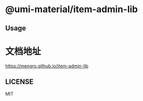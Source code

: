 # @umi-material/item-admin-lib



## Usage

# 文档地址
<a href="https://mengro.github.io/item-admin-lib" target="_blank">https://mengro.github.io/item-admin-lib</a>
## LICENSE

MIT
